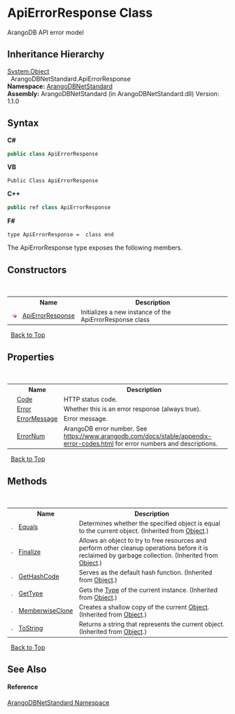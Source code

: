 # ApiErrorResponse Class
 

ArangoDB API error model


## Inheritance Hierarchy
<a href="https://docs.microsoft.com/dotnet/api/system.object" target="_blank" rel="noopener noreferrer">System.Object</a><br />&nbsp;&nbsp;ArangoDBNetStandard.ApiErrorResponse<br />
**Namespace:**&nbsp;<a href="069489ce-b545-4054-943a-23b806da64e9">ArangoDBNetStandard</a><br />**Assembly:**&nbsp;ArangoDBNetStandard (in ArangoDBNetStandard.dll) Version: 1.1.0

## Syntax

**C#**<br />
``` C#
public class ApiErrorResponse
```

**VB**<br />
``` VB
Public Class ApiErrorResponse
```

**C++**<br />
``` C++
public ref class ApiErrorResponse
```

**F#**<br />
``` F#
type ApiErrorResponse =  class end
```

The ApiErrorResponse type exposes the following members.


## Constructors
&nbsp;<table><tr><th></th><th>Name</th><th>Description</th></tr><tr><td>![Public method](media/pubmethod.gif "Public method")</td><td><a href="0c45101e-3394-1e62-d199-e74e7e0203bd">ApiErrorResponse</a></td><td>
Initializes a new instance of the ApiErrorResponse class</td></tr></table>&nbsp;
<a href="#apierrorresponse-class">Back to Top</a>

## Properties
&nbsp;<table><tr><th></th><th>Name</th><th>Description</th></tr><tr><td>![Public property](media/pubproperty.gif "Public property")</td><td><a href="f47b6b3b-4652-9c81-9336-656d6db8b325">Code</a></td><td>
HTTP status code.</td></tr><tr><td>![Public property](media/pubproperty.gif "Public property")</td><td><a href="2cbe2fbb-27c7-fc06-553b-48807df3bcf9">Error</a></td><td>
Whether this is an error response (always true).</td></tr><tr><td>![Public property](media/pubproperty.gif "Public property")</td><td><a href="c06d0858-ecf1-642a-52fb-0043988b92ad">ErrorMessage</a></td><td>
Error message.</td></tr><tr><td>![Public property](media/pubproperty.gif "Public property")</td><td><a href="98d6659c-983c-0d69-3a17-938673a66db7">ErrorNum</a></td><td>
ArangoDB error number. See https://www.arangodb.com/docs/stable/appendix-error-codes.html for error numbers and descriptions.</td></tr></table>&nbsp;
<a href="#apierrorresponse-class">Back to Top</a>

## Methods
&nbsp;<table><tr><th></th><th>Name</th><th>Description</th></tr><tr><td>![Public method](media/pubmethod.gif "Public method")</td><td><a href="https://docs.microsoft.com/dotnet/api/system.object.equals#system-object-equals(system-object)" target="_blank" rel="noopener noreferrer">Equals</a></td><td>
Determines whether the specified object is equal to the current object.
 (Inherited from <a href="https://docs.microsoft.com/dotnet/api/system.object" target="_blank" rel="noopener noreferrer">Object</a>.)</td></tr><tr><td>![Protected method](media/protmethod.gif "Protected method")</td><td><a href="https://docs.microsoft.com/dotnet/api/system.object.finalize#system-object-finalize" target="_blank" rel="noopener noreferrer">Finalize</a></td><td>
Allows an object to try to free resources and perform other cleanup operations before it is reclaimed by garbage collection.
 (Inherited from <a href="https://docs.microsoft.com/dotnet/api/system.object" target="_blank" rel="noopener noreferrer">Object</a>.)</td></tr><tr><td>![Public method](media/pubmethod.gif "Public method")</td><td><a href="https://docs.microsoft.com/dotnet/api/system.object.gethashcode#system-object-gethashcode" target="_blank" rel="noopener noreferrer">GetHashCode</a></td><td>
Serves as the default hash function.
 (Inherited from <a href="https://docs.microsoft.com/dotnet/api/system.object" target="_blank" rel="noopener noreferrer">Object</a>.)</td></tr><tr><td>![Public method](media/pubmethod.gif "Public method")</td><td><a href="https://docs.microsoft.com/dotnet/api/system.object.gettype#system-object-gettype" target="_blank" rel="noopener noreferrer">GetType</a></td><td>
Gets the <a href="https://docs.microsoft.com/dotnet/api/system.type" target="_blank" rel="noopener noreferrer">Type</a> of the current instance.
 (Inherited from <a href="https://docs.microsoft.com/dotnet/api/system.object" target="_blank" rel="noopener noreferrer">Object</a>.)</td></tr><tr><td>![Protected method](media/protmethod.gif "Protected method")</td><td><a href="https://docs.microsoft.com/dotnet/api/system.object.memberwiseclone#system-object-memberwiseclone" target="_blank" rel="noopener noreferrer">MemberwiseClone</a></td><td>
Creates a shallow copy of the current <a href="https://docs.microsoft.com/dotnet/api/system.object" target="_blank" rel="noopener noreferrer">Object</a>.
 (Inherited from <a href="https://docs.microsoft.com/dotnet/api/system.object" target="_blank" rel="noopener noreferrer">Object</a>.)</td></tr><tr><td>![Public method](media/pubmethod.gif "Public method")</td><td><a href="https://docs.microsoft.com/dotnet/api/system.object.tostring#system-object-tostring" target="_blank" rel="noopener noreferrer">ToString</a></td><td>
Returns a string that represents the current object.
 (Inherited from <a href="https://docs.microsoft.com/dotnet/api/system.object" target="_blank" rel="noopener noreferrer">Object</a>.)</td></tr></table>&nbsp;
<a href="#apierrorresponse-class">Back to Top</a>

## See Also


#### Reference
<a href="069489ce-b545-4054-943a-23b806da64e9">ArangoDBNetStandard Namespace</a><br />